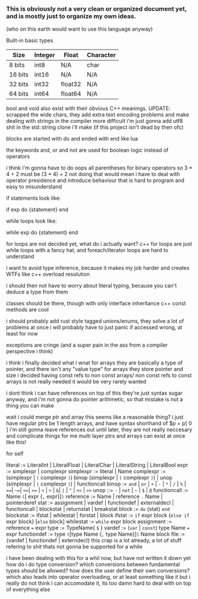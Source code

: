 
### This is obviously not a very clean or organized document yet, and is mostly just to organize my own ideas.
(who on this earth would want to use this language anyway)


Built-in basic types

| Size    | Integer | Float   | Character |
| ------- | ------- | ------- | -------   |
| 8 bits  | int8    | N/A     | char      |
| 16 bits | int16   | N/A     | N/A       |
| 32 bits | int32   | float32 | N/A       |
| 64 bits | int64   | float64 | N/A       |

bool and void also exist with their obvious C++ meanings.
UPDATE: scrapped the wide chars, they add extra text encoding problems and make dealing with strings in the compiler more difficult
i'm just gonna add utf8 shit in the std::string clone i'll make (if this project isn't dead by then ofc)



blocks are started with do and ended with end like lua

the keywords and, or and not are used for boolean logic instead of operators

i think i'm gonna have to do oops all parentheses for binary operators so 3 * 4 + 2 must be (3 * 4) + 2
not doing that would mean i have to deal with operator presidence and introduce behaviour that is hard to program and easy to misunderstand 


if statements look like:

if exp do
{statement}
end

while loops look like:

while exp do
{statement}
end


for loops are not decided yet, what do i actually want? c++ for loops are just while loops with a fancy hat, and foreach/iterator loops are hard to understand



i want to avoid type inference, because it makes my job harder and creates WTFs like c++ overload resolution

i should then not have to worry about literal typing, because you can't deduce a type from them

classes should be there, though with only interface inheritance
c++ const methods are cool

i should probably add rust style tagged unions/enums, they solve a lot of problems at once
i will probably have to just panic if accessed wrong, at least for now


exceptions are cringe (and a super pain in the ass from a compiler perspective i think)



i think i finally decided what i wnat for arrays
they are basically a type of pointer, and there isn't any "value type" for arrays
they store pointer and size
i decided having const refs to non const arrays/ non const refs to const arrays is not really needed
it would be very rarely wanted

i dont think i can have references on top of this
they're just syntax sugar anyway, and i'm not gonna do pointer arithmetic, so that mistake is not a thing you can  make

wait i could merge ptr and array
this seems like a reasonable thing?
i just have regular ptrs be 1 length arrays, and have syntax shorthand of $p = p[ 0 ]
i'm still gonna leave references out until later, they are not really neccesary and complicate things for me
multi layer ptrs and arrays can exist at once like this!

for self

literal := LiteralInt | LiteralFloat | LiteralChar | LiteralString | LiteralBool
expr := simplexpr | complexpr
simplexpr := literal | Name
complexpr := (simplexpr | `(` complexpr `)`) binop (simplexpr | `(` complexpr `)`) | unop (simplexpr | `(` complexpr `)`) | functioncall 
binop := `and` | `or` | `+` | `-` | `*` | `/` | `%` | `==`| `~=`| `<=`| `>=` | `<` | `>` | `&`| `|` | `^` | `<<` | `>>`
unop ::=  `-` | `not` | `~` | `$` | `@`
functioncall := Name `(`[ expr {`,` expr}]`)`
reference := Name | reference `.` Name | pointerderef
stat := assignment | vardef | functiondef | externaldecl | functioncall | blockstat | returnstat | breakstat
block := `do` {stat} `end`
blockstat := ifstat | whilestat | forstat | block
ifstat := `if` expr block {`else if` expr block} [`else` block]
whilestat := `while` expr block
assignment := reference `=` expr
type := TypeName{ `$` }
vardef := (`var` | `const`) type Name `=` expr
functiondef := type `(`[type Name {`,` type Name}]`)` Name block
file := {vardef | functiondef | externdecl}
this crap is a lot already, a lot of stuff refering to shit thats not gonna be supported for a while

i have been dealing with this for a whil now, but have not written it down yet
how do i do type conversion? which conversions between fundamental types should be allowed?
how does the user define their own conversions?
which also leads into operator overloading, or at least something like it
but i really do not think i can accomodate it, its too damn hard to deal with on top of everything else